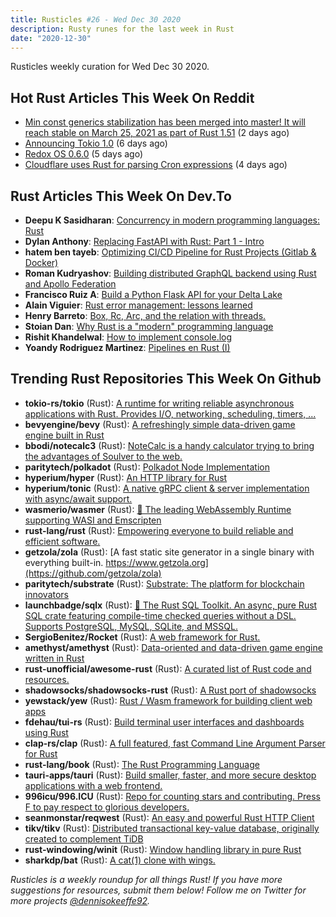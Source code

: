```yaml
---
title: Rusticles #26 - Wed Dec 30 2020
description: Rusty runes for the last week in Rust
date: "2020-12-30"
---
```


Rusticles weekly curation for Wed Dec 30 2020.

<Ad />

## Hot Rust Articles This Week On Reddit

- [Min const generics stabilization has been merged into master! It will reach stable on March 25, 2021 as part of Rust 1.51](https://www.reddit.com/r/rust/comments/kl1e24/min_const_generics_stabilization_has_been_merged/) (2 days ago)
- [Announcing Tokio 1.0](https://www.reddit.com/r/rust/comments/kiy1rq/announcing_tokio_10/) (6 days ago)
- [Redox OS 0.6.0](https://www.reddit.com/r/rust/comments/kjr949/redox_os_060/) (5 days ago)
- [Cloudflare uses Rust for parsing Cron expressions](https://www.reddit.com/r/rust/comments/kk2p2z/cloudflare_uses_rust_for_parsing_cron_expressions/) (4 days ago)

<Ad />

## Rust Articles This Week On Dev.To

- **Deepu K Sasidharan**: [Concurrency in modern programming languages: Rust](https://dev.to/deepu105/concurrency-in-modern-programming-languages-rust-19co)
- **Dylan Anthony**: [Replacing FastAPI with Rust: Part 1 - Intro](https://dev.to/dbanty/replacing-fastapi-with-rust-part-1-intro-251h)
- **hatem ben tayeb**: [Optimizing CI/CD Pipeline for Rust Projects (Gitlab & Docker)](https://dev.to/hatembentayeb/optimizing-ci-cd-pipeline-for-rust-projects-gitlab-docker-hc9)
- **Roman Kudryashov**: [Building distributed GraphQL backend using Rust and Apollo Federation](https://dev.to/rkudryashov/building-distributed-graphql-backend-using-rust-and-apollo-federation-50bm)
- **Francisco Ruiz A**: [Build a Python Flask API for your Delta Lake](https://dev.to/fruiza/build-a-python-flask-api-for-your-delta-lake-3bgf)
- **Alain Viguier**: [Rust error management: lessons learned](https://dev.to/dandyvica/rust-error-management-lessons-learned-mk5)
- **Henry Barreto**: [Box, Rc, Arc, and the relation with threads.](https://dev.to/henrybarreto/box-rc-arc-and-the-relation-with-threads-39m0)
- **Stoian Dan**: [Why Rust is a "modern" programming language](https://dev.to/stoiandan/why-rust-is-a-modern-programming-language-1hc6)
- **Rishit Khandelwal**: [How to implement console.log](https://dev.to/rishitkhandelwal/how-to-implement-console-log-2j59)
- **Yoandy Rodriguez Martinez**: [Pipelines en Rust (I)](https://dev.to/yorodm/pipelines-en-rust-i-573e)

<Ad />

## Trending Rust Repositories This Week On Github

- **tokio-rs/tokio** (Rust): [A runtime for writing reliable asynchronous applications with Rust. Provides I/O, networking, scheduling, timers, ...](https://github.com/tokio-rs/tokio)
- **bevyengine/bevy** (Rust): [A refreshingly simple data-driven game engine built in Rust](https://github.com/bevyengine/bevy)
- **bbodi/notecalc3** (Rust): [NoteCalc is a handy calculator trying to bring the advantages of Soulver to the web.](https://github.com/bbodi/notecalc3)
- **paritytech/polkadot** (Rust): [Polkadot Node Implementation](https://github.com/paritytech/polkadot)
- **hyperium/hyper** (Rust): [An HTTP library for Rust](https://github.com/hyperium/hyper)
- **hyperium/tonic** (Rust): [A native gRPC client & server implementation with async/await support.](https://github.com/hyperium/tonic)
- **wasmerio/wasmer** (Rust): [🚀 The leading WebAssembly Runtime supporting WASI and Emscripten](https://github.com/wasmerio/wasmer)
- **rust-lang/rust** (Rust): [Empowering everyone to build reliable and efficient software.](https://github.com/rust-lang/rust)
- **getzola/zola** (Rust): [A fast static site generator in a single binary with everything built-in. https://www.getzola.org](https://github.com/getzola/zola)
- **paritytech/substrate** (Rust): [Substrate: The platform for blockchain innovators](https://github.com/paritytech/substrate)
- **launchbadge/sqlx** (Rust): [🧰 The Rust SQL Toolkit. An async, pure Rust SQL crate featuring compile-time checked queries without a DSL. Supports PostgreSQL, MySQL, SQLite, and MSSQL.](https://github.com/launchbadge/sqlx)
- **SergioBenitez/Rocket** (Rust): [A web framework for Rust.](https://github.com/SergioBenitez/Rocket)
- **amethyst/amethyst** (Rust): [Data-oriented and data-driven game engine written in Rust](https://github.com/amethyst/amethyst)
- **rust-unofficial/awesome-rust** (Rust): [A curated list of Rust code and resources.](https://github.com/rust-unofficial/awesome-rust)
- **shadowsocks/shadowsocks-rust** (Rust): [A Rust port of shadowsocks](https://github.com/shadowsocks/shadowsocks-rust)
- **yewstack/yew** (Rust): [Rust / Wasm framework for building client web apps](https://github.com/yewstack/yew)
- **fdehau/tui-rs** (Rust): [Build terminal user interfaces and dashboards using Rust](https://github.com/fdehau/tui-rs)
- **clap-rs/clap** (Rust): [A full featured, fast Command Line Argument Parser for Rust](https://github.com/clap-rs/clap)
- **rust-lang/book** (Rust): [The Rust Programming Language](https://github.com/rust-lang/book)
- **tauri-apps/tauri** (Rust): [Build smaller, faster, and more secure desktop applications with a web frontend.](https://github.com/tauri-apps/tauri)
- **996icu/996.ICU** (Rust): [Repo for counting stars and contributing. Press F to pay respect to glorious developers.](https://github.com/996icu/996.ICU)
- **seanmonstar/reqwest** (Rust): [An easy and powerful Rust HTTP Client](https://github.com/seanmonstar/reqwest)
- **tikv/tikv** (Rust): [Distributed transactional key-value database, originally created to complement TiDB](https://github.com/tikv/tikv)
- **rust-windowing/winit** (Rust): [Window handling library in pure Rust](https://github.com/rust-windowing/winit)
- **sharkdp/bat** (Rust): [A cat(1) clone with wings.](https://github.com/sharkdp/bat)

_Rusticles is a weekly roundup for all things Rust! If you have more suggestions for resources, submit them below! Follow me on Twitter for more projects [@dennisokeeffe92](https://twitter.com/dennisokeeffe92)._